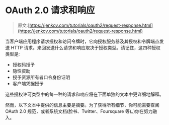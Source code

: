 # OAuth 2.0 请求和响应

> 原文:[https://jenkov.com/tutorials/oauth2/request-response.html](https://jenkov.com/tutorials/oauth2/request-response.html)

当客户端应用程序请求授权和访问令牌时，它向授权服务器及其授权和令牌端点发送 HTTP 请求。来回发送什么请求和响应取决于授权类型。请记住，这四种授权类型是:

*   授权码授予
*   隐性资助
*   授予资源所有者口令身份证明
*   客户端凭据授予

这些授权许可类型中的每一种的请求和响应将在下面单独的文本中更详细地解释。

然而，以下文本中提供的信息主要是摘要。为了获得所有细节，你可能需要查阅 OAuth 2.0 规范，或者系统文档(脸书、Twitter、Foursquare 等)。)你在努力融入。